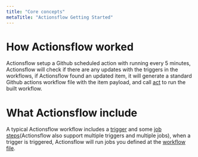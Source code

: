 ```yaml
---
title: "Core concepts"
metaTitle: "Actionsflow Getting Started"
---
```


# How Actionsflow worked

Actionsflow setup a Github scheduled action with running every 5 minutes, Actionsflow will check if there are any updates with the triggers in the workflows, if Actionsflow found an updated item, it will generate a standard Github actions workflow file with the item payload, and call [act](https://github.com/nektos/act) to run the built workflow.

# What Actionsflow include

A typical Actionsflow workflow includes a [trigger](/docs/triggers.md) and some [job steps](/docs/steps.md)(Actionsflow also support multiple triggers and multiple jobs), when a trigger is triggered, Actionsflow will run jobs you defined at the [workflow file](/docs/reference.md).
